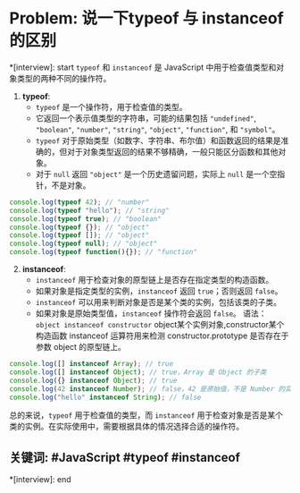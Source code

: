 # Problem: 说一下typeof 与 instanceof 的区别

*[interview]: start
`typeof` 和 `instanceof` 是 JavaScript 中用于检查值类型和对象类型的两种不同的操作符。

1. **typeof**:
   - `typeof` 是一个操作符，用于检查值的类型。
   - 它返回一个表示值类型的字符串，可能的结果包括 `"undefined"`, `"boolean"`, `"number"`, `"string"`, `"object"`, `"function"`, 和 `"symbol"`。
   - `typeof` 对于原始类型（如数字、字符串、布尔值）和函数返回的结果是准确的，但对于对象类型返回的结果不够精确，一般只能区分函数和其他对象。
   - 对于 `null` 返回 `"object"` 是一个历史遗留问题，实际上 `null` 是一个空指针，不是对象。

```javascript
console.log(typeof 42); // "number"
console.log(typeof "hello"); // "string"
console.log(typeof true); // "boolean"
console.log(typeof {}); // "object"
console.log(typeof []); // "object"
console.log(typeof null); // "object"
console.log(typeof function(){}); // "function"
```

2. **instanceof**:
   - `instanceof` 用于检查对象的原型链上是否存在指定类型的构造函数。
   - 如果对象是指定类型的实例，`instanceof` 返回 `true`；否则返回 `false`。
   - `instanceof` 可以用来判断对象是否是某个类的实例，包括该类的子类。
   - 如果对象是原始类型值，`instanceof` 操作符会返回 `false`。
语法： `object instanceof constructor`
object某个实例对象,constructor某个构造函数
instanceof 运算符用来检测 constructor.prototype 是否存在于参数 object 的原型链上。

```javascript
console.log([] instanceof Array); // true
console.log([] instanceof Object); // true，Array 是 Object 的子类
console.log({} instanceof Object); // true
console.log(42 instanceof Number); // false，42 是原始值，不是 Number 的实例
console.log("hello" instanceof String); // false
```

总的来说，`typeof` 用于检查值的类型，而 `instanceof` 用于检查对象是否是某个类的实例。在实际使用中，需要根据具体的情况选择合适的操作符。

## 关键词: #JavaScript #typeof #instanceof
*[interview]: end
